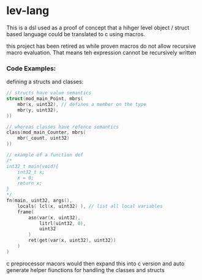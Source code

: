 # lev-lang

This is a dsl used as a proof of concept that a hihger level object / struct based language could be translated to c using macros.

this project has been retired as while proven macros do not allow recursive macro evaluation. That means teh expression cannot be recursively written


### Code Examples:
defining a structs and classes: 
```c
// structs have value semantics
struct(mod_main_Point, mbrs(
    mbr(x, uint32), // defines a member on the type
    mbr(y, uint32),
))

// whereas classes have refence semantics
class(mod_main_Counter, mbrs(
    mbr(_count, uint32)
))

// example of a function def
/*
int32_t main(void){
    int32_t x;
    x = 0;
    return x;
}
*/
fn(main, uint32, args(), 
    locals( lcl(x, uint32) ), // list all local variables
    frame( 
        asn(var(x, uint32), 
            litrl(uint32, 0),
            uint32
        )
        ret(get(var(x, uint32), uint32))
    )
)
```

c preprocessor macors would then expand this into c version and auto generate helper fiunctions for handling the classes and structs
